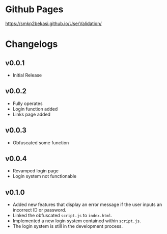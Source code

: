 # Github Pages
https://smkp2bekasi.github.io/UserValidation/

# Changelogs
## v0.0.1
- Initial Release

## v0.0.2
- Fully operates
- Login function added
- Links page added

## v0.0.3
- Obfuscated some function

## v0.0.4
- Revamped login page
- Login system not functionable

## v0.1.0
- Added new features that display an error message if the user inputs an incorrect ID or password.
- Linked the obfuscated `script.js` to `index.html`.
- Implemented a new login system contained within `script.js`.
- The login system is still in the development process.